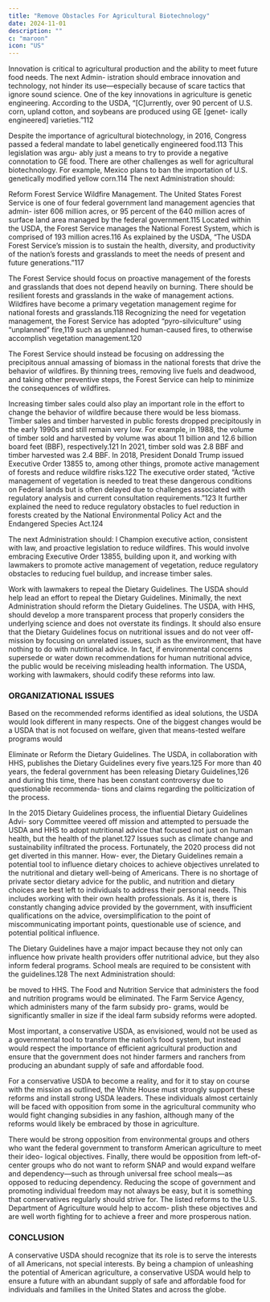 ```yaml
---
title: "Remove Obstacles For Agricultural Biotechnology"
date: 2024-11-01
description: ""
c: "maroon"
icon: "US"
---
```




Innovation is critical to agricultural production and the ability to meet future food needs. The next Admin- istration should embrace innovation and technology, not hinder its use—especially because of scare tactics that ignore sound science. One of the key innovations in agriculture is genetic engineering. According to the USDA, “[C]urrently, over 90 percent of U.S. corn, upland cotton, and soybeans are produced using GE [genet- ically engineered] varieties.”112

Despite the importance of agricultural biotechnology, in 2016, Congress passed
a federal mandate to label genetically engineered food.113 This legislation was argu-
ably just a means to try to provide a negative connotation to GE food. There are
other challenges as well for agricultural biotechnology. For example, Mexico plans
to ban the importation of U.S. genetically modified yellow corn.114
The next Administration should:﻿

Reform Forest Service Wildfire Management. The United States Forest
Service is one of four federal government land management agencies that admin-
ister 606 million acres, or 95 percent of the 640 million acres of surface land area
managed by the federal government.115 Located within the USDA, the Forest Service
manages the National Forest System, which is comprised of 193 million acres.116
As explained by the USDA, “The USDA Forest Service’s mission is to sustain the
health, diversity, and productivity of the nation’s forests and grasslands to meet
the needs of present and future generations.”117

The Forest Service should focus on proactive management of the forests and
grasslands that does not depend heavily on burning. There should be resilient
forests and grasslands in the wake of management actions. Wildfires have become
a primary vegetation management regime for national forests and grasslands.118
Recognizing the need for vegetation management, the Forest Service has adopted
“pyro-silviculture” using “unplanned” fire,119 such as unplanned human-caused fires,
to otherwise accomplish vegetation management.120

The Forest Service should instead be focusing on addressing the precipitous
annual amassing of biomass in the national forests that drive the behavior of
wildfires. By thinning trees, removing live fuels and deadwood, and taking other
preventive steps, the Forest Service can help to minimize the consequences
of wildfires.

Increasing timber sales could also play an important role in the effort to change
the behavior of wildfire because there would be less biomass. Timber sales and
timber harvested in public forests dropped precipitously in the early 1990s and
still remain very low. For example, in 1988, the volume of timber sold and harvested
by volume was about 11 billion and 12.6 billion board feet (BBF), respectively.121 In
2021, timber sold was 2.8 BBF and timber harvested was 2.4 BBF.
In 2018, President Donald Trump issued Executive Order 13855 to, among
other things, promote active management of forests and reduce wildfire risks.122
The executive order stated, “Active management of vegetation is needed to treat
these dangerous conditions on Federal lands but is often delayed due to challenges
associated with regulatory analysis and current consultation requirements.”123 It
further explained the need to reduce regulatory obstacles to fuel reduction in
forests created by the National Environmental Policy Act and the Endangered
Species Act.124

The next Administration should:
l
Champion executive action, consistent with law, and proactive
legislation to reduce wildfires. This would involve embracing Executive
Order 13855, building upon it, and working with lawmakers to promote
active management of vegetation, reduce regulatory obstacles to reducing
fuel buildup, and increase timber sales.


Work with lawmakers to repeal the Dietary Guidelines. The USDA
should help lead an effort to repeal the Dietary Guidelines.
Minimally, the next Administration should reform the Dietary
Guidelines. The USDA, with HHS, should develop a more transparent
process that properly considers the underlying science and does not
overstate its findings. It should also ensure that the Dietary Guidelines
focus on nutritional issues and do not veer off-mission by focusing on
unrelated issues, such as the environment, that have nothing to do with
nutritional advice. In fact, if environmental concerns supersede or water
down recommendations for human nutritional advice, the public would
be receiving misleading health information. The USDA, working with
lawmakers, should codify these reforms into law.


### ORGANIZATIONAL ISSUES

Based on the recommended reforms identified as ideal solutions, the USDA
would look different in many respects. One of the biggest changes would be a USDA
that is not focused on welfare, given that means-tested welfare programs would


Eliminate or Reform the Dietary Guidelines. The USDA, in collaboration
with HHS, publishes the Dietary Guidelines every five years.125 For more than 40
years, the federal government has been releasing Dietary Guidelines,126 and during
this time, there has been constant controversy due to questionable recommenda-
tions and claims regarding the politicization of the process.

In the 2015 Dietary Guidelines process, the influential Dietary Guidelines Advi-
sory Committee veered off mission and attempted to persuade the USDA and HHS
to adopt nutritional advice that focused not just on human health, but the health
of the planet.127 Issues such as climate change and sustainability infiltrated the
process. Fortunately, the 2020 process did not get diverted in this manner. How-
ever, the Dietary Guidelines remain a potential tool to influence dietary choices to
achieve objectives unrelated to the nutritional and dietary well-being of Americans.
There is no shortage of private sector dietary advice for the public, and nutrition
and dietary choices are best left to individuals to address their personal needs. This
includes working with their own health professionals. As it is, there is constantly
changing advice provided by the government, with insufficient qualifications on
the advice, oversimplification to the point of miscommunicating important points,
questionable use of science, and potential political influence.

The Dietary Guidelines have a major impact because they not only can influence
how private health providers offer nutritional advice, but they also inform federal
programs. School meals are required to be consistent with the guidelines.128
The next Administration should:﻿

be moved to HHS. The Food and Nutrition Service that administers the food and
nutrition programs would be eliminated.
The Farm Service Agency, which administers many of the farm subsidy pro-
grams, would be significantly smaller in size if the ideal farm subsidy reforms
were adopted.

Most important, a conservative USDA, as envisioned, would not be used as a
governmental tool to transform the nation’s food system, but instead would respect
the importance of efficient agricultural production and ensure that the government
does not hinder farmers and ranchers from producing an abundant supply of safe
and affordable food.

For a conservative USDA to become a reality, and for it to stay on course with
the mission as outlined, the White House must strongly support these reforms and
install strong USDA leaders. These individuals almost certainly will be faced with
opposition from some in the agricultural community who would fight changing
subsidies in any fashion, although many of the reforms would likely be embraced
by those in agriculture.

There would be strong opposition from environmental groups and others who
want the federal government to transform American agriculture to meet their ideo-
logical objectives. Finally, there would be opposition from left-of-center groups
who do not want to reform SNAP and would expand welfare and dependency—such
as through universal free school meals—as opposed to reducing dependency.
Reducing the scope of government and promoting individual freedom may not
always be easy, but it is something that conservatives regularly should strive for.
The listed reforms to the U.S. Department of Agriculture would help to accom-
plish these objectives and are well worth fighting for to achieve a freer and more
prosperous nation.

### CONCLUSION


A conservative USDA should recognize that its role is to serve the interests of all Americans, not special interests. By being a champion of unleashing the potential of American agriculture, a conservative USDA would help to ensure a future with
an abundant supply of safe and affordable food for individuals and families in the
United States and across the globe.


